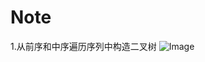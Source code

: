 # Note
1.从前序和中序遍历序列中构造二叉树
![Image](https://github.com/cxzhou007/learning/blob/master/image/%E4%BA%8C%E5%8F%89%E6%A0%91%E7%9A%84%E6%9E%84%E9%80%A0.gif)

